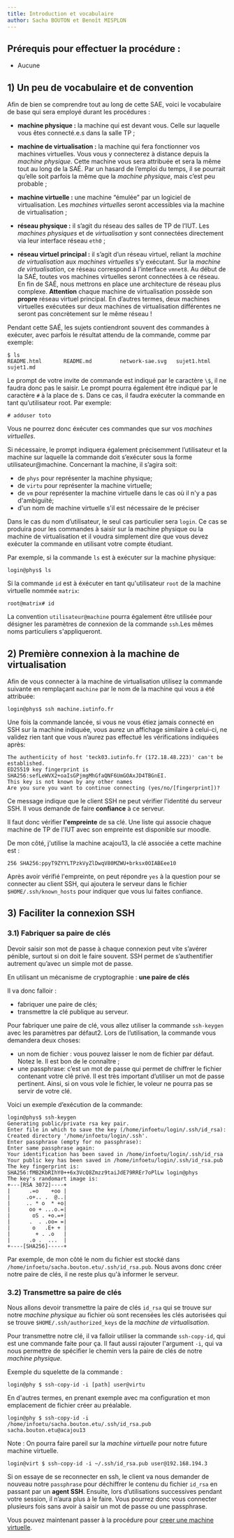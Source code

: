 ```yaml
---
title: Introduction et vocabulaire
author: Sacha BOUTON et Benoît MISPLON
---
```


## Prérequis pour effectuer la procédure : 
-   Aucune

## 1) Un peu de vocabulaire et de convention

Afin de bien se comprendre tout au long de cette SAE, voici le vocabulaire de base qui sera employé durant les procédures :

- **machine physique :**  la machine qui est devant vous. Celle sur laquelle vous êtes connecté.e.s dans la salle TP ;

- **machine de virtualisation :** la machine qui fera fonctionner vos machines virtuelles. Vous vous y connecterez à distance depuis la *machine physique*. Cette machine vous sera attribuée et sera la même tout au long de la SAÉ. Par un hasard de l’emploi du temps, il se pourrait qu’elle soit parfois la même que la *machine physique*, mais c’est peu probable ;

- **machine virtuelle :** une machine “émulée” par un logiciel de virtualisation. Les *machines virtuelles* seront accessibles via la machine de virtualisation ;

- **réseau physique :** il s’agit du réseau des salles de TP de l’IUT. Les *machines physiques* et de *virtualisation* y sont connectées directement via leur interface réseau `eth0` ;

- **réseau virtuel principal :** il s’agit d’un réseau virtuel, reliant la *machine de virtualisation* aux *machines virtuelles* s’y exécutant. Sur la *machine de virtualisation*, ce réseau correspond à l’interface `vmnet8`. Au début de la SAÉ, toutes vos machines virtuelles seront connectées à ce réseau. En fin de SAÉ, nous mettrons en place une architecture de réseau plus complexe. **Attention** chaque machine de virtualisation possède son **propre** réseau virtuel principal. En d’autres termes, deux machines virtuelles exécutées sur deux machines de virtualisation différentes ne seront pas concrètement sur le même réseau !

Pendant cette SAÉ, les sujets contiendront souvent des commandes à exécuter, avec parfois le résultat attendu de la commande, comme par exemple:

```
$ ls
README.html       README.md         network-sae.svg   sujet1.html       sujet1.md
```
Le prompt de votre invite de commande est indiqué par le caractère `\$`, il ne faudra donc pas le saisir. Le prompt pourra également être indiqué par le caractère `#` à la place de `$`. Dans ce cas, il faudra exécuter la commande en tant qu’utilisateur root. Par exemple:
```
# adduser toto
```
Vous ne pourrez donc éxécuter ces commandes que sur vos *machines virtuelles*.

Si nécessaire, le prompt indiquera également précisemment l’utilisateur et la machine sur laquelle la commande doit s’exécuter sous la forme utilisateur@machine. Concernant la machine, il s’agira soit:

-  de `phys` pour représenter la machine physique;
-  de `virtu` pour représenter la machine virtuelle;
-  de `vm` pour représenter la machine virtuelle dans le cas où il n'y a pas d'ambiguïté;
-  d'un nom de machine virtuelle s'il est nécessaire de le préciser

Dans le cas du nom d’utilisateur, le seul cas particulier sera `login`. Ce cas se produira pour les commandes à saisir sur la machine physique ou la machine de virtualisation et il voudra simplement dire que vous devez exécuter la commande en utilisant votre compte étudiant.

Par exemple, si la commande `ls` est à exécuter sur la machine physique:
```
login@phys$ ls
```
Si la commande `id` est à éxécuter en tant qu'utilisateur `root` de la machine virtuelle nommée `matrix`:
```
root@matrix# id
```
La convention `utilisateur@machine` pourra également être utilisée pour désigner les paramètres de connexion de la commande `ssh`.Les mêmes noms particuliers s'appliqueront.

## 2) Première connexion à la machine de virtualisation
Afin de vous connecter à la machine de virtualisation utilisez la commande suivante en remplaçant `machine` par le nom de la machine qui vous a été attribuée:
```
login@phys$ ssh machine.iutinfo.fr
```
Une fois la commande lancée, si vous ne vous étiez jamais connecté en SSH sur la machine indiquée, vous aurez un affichage similaire à celui-ci, ne validez rien tant que vous n’aurez pas effectué les vérifications indiquées après:
```
The authenticity of host 'teck03.iutinfo.fr (172.18.48.223)' can't be established.
ED25519 key fingerprint is SHA256:sefLeWVX2+oaIsGPjmgMhGfaQNF6UmGOAxJD4TBGnEI.
This key is not known by any other names
Are you sure you want to continue connecting (yes/no/[fingerprint])?
```
Ce message indique que le client SSH ne peut vérifier l'identité du serveur SSH. Il vous demande de faire **confiance** à ce serveur.

Il faut donc vérifier **l'empreinte** de sa clé. Une liste qui associe chaque machine de TP de l'IUT avec son empreinte est disponible sur moodle.

De mon côté, j'utilise la machine acajou13, la clé associée a cette machine est :
```
256 SHA256:ppyT9ZYYLTPzkVyZlDwqV80MZWU+brksx0OIABEee10
```

Après avoir vérifié l'empreinte, on peut répondre `yes` à la question pour se connecter au client SSH, qui ajoutera le serveur dans le fichier `$HOME/.ssh/known_hosts` pour indiquer que vous lui faites confiance.

## 3) Faciliter la connexion SSH

### 3.1) Fabriquer sa paire de clés
Devoir saisir son mot de passe à chaque connexion peut vite s’avérer pénible, surtout si on doit le faire souvent. SSH permet de s’authentifier autrement qu’avec un simple mot de passe.

En utilisant un mécanisme de cryptographie : **une paire de clés**

Il va donc falloir :
- fabriquer une paire de clés;
- transmettre la clé publique au serveur.

Pour fabriquer une paire de clé, vous allez utiliser la commande `ssh-keygen` avec les paramètres par défaut2. Lors de l’utilisation, la commande vous demandera deux choses:
- un nom de fichier : vous pouvez laisser le nom de fichier par défaut. Notez le. Il est bon de le connaître ;
- une passphrase: c’est un mot de passe qui permet de chiffrer le fichier contenant votre clé privé. Il est très important d’utiliser un mot de passe pertinent. Ainsi, si on vous vole le fichier, le voleur ne pourra pas se servir de votre clé.

Voici un exemple d’exécution de la commande:
```
login@phys$ ssh-keygen
Generating public/private rsa key pair.
Enter file in which to save the key (/home/infoetu/login/.ssh/id_rsa):
Created directory '/home/infoetu/login/.ssh'.
Enter passphrase (empty for no passphrase):
Enter same passphrase again:
Your identification has been saved in /home/infoetu/login/.ssh/id_rsa
Your public key has been saved in /home/infoetu/login/.ssh/id_rsa.pub
The key fingerprint is:
SHA256:fMB2KbRIhY0++6x3VcQ8Zmzz9taiJdE79RREr7oPlLw login@phys
The key's randomart image is:
+---[RSA 3072]----+
|      .=o    +oo |
|     .o+.. .  @..|
|     .. * o  * +o|
|      oo + ...o.=|
|       oS . +o.=+|
|      .  . .oo= =|
|       o   .E+ + |
|        + . .o   |
|      .o .  ...  |
+----[SHA256]-----+
```

Par exemple, de mon côté le nom du fichier est stocké dans `/home/infoetu/sacha.bouton.etu/.ssh/id_rsa.pub`. Nous avons donc créer notre paire de clés, il ne reste plus qu'à informer le serveur.

### 3.2) Transmettre sa paire de clés
Nous allons devoir transmettre la paire de clés `id_rsa` qui se trouve sur notre *machine physique* au fichier où sont recensées les clés autorisées qui se trouve `$HOME/.ssh/authorized_keys` de la *machine de virtualisation*.

Pour transmettre notre clé, il va falloir utiliser la commande `ssh-copy-id`, qui est une commande faite pour ça. Il faut aussi rajouter l'argument `-i`, qui va nous permettre de spécifier le chemin vers la paire de clés de notre *machine physique*.

Exemple du squelette de la commande :
```
login@phy $ ssh-copy-id -i [path] user@virtu
```

En d'autres termes, en prenant exemple avec ma configuration et mon emplacement de fichier créer au préalable.
```
login@phy $ ssh-copy-id -i /home/infoetu/sacha.bouton.etu/.ssh/id_rsa.pub sacha.bouton.etu@acajou13
```

Note :
On pourra faire pareil sur la *machine virtuelle* pour notre future machine virtuelle.
```
login@virt $ ssh-copy-id -i ~/.ssh/id_rsa.pub user@192.168.194.3
```

Si on essaye de se reconnecter en ssh, le client va nous demander de nouveau notre `passphrase` pour déchiffrer le contenu du fichier `id_rsa` en passant par un **agent SSH**.
Ensuite, lors d’utilisations successives pendant votre session, il n’aura plus à le faire. Vous pourrez donc vous connecter plusieurs fois sans avoir à saisir un mot de passe ou une passphrase.

Vous pouvez maintenant passer à la procédure pour [creer une machine virtuelle](./creation_vm.md).